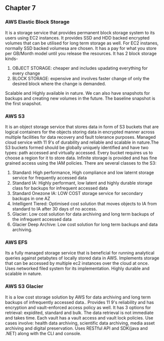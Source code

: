 ## Chapter 7

### AWS Elastic Block Storage
It is a storage service that provides permanent block storage system to its users using EC2 instances. It provides SSD and HDD backed encrypted volumes that can be utilised for long term storage as well.
For EC2 instanes, normally SSD backed volumesa are chosen.
It has a pay for what you store per GB/Month model until you release the resources. 
It has 2 block storage kinds-
1. OBJECT STORAGE: cheaper and includes upadating everything for every change
2. BLOCK STORAGE: expensive and involves faster change of only the desired block where the change is demanded.

Scalable and Highly available in nature. We can also have snapshots for backups and creating new volumes in the future. The baseline snapshot is the first snapshot.

### AWS S3
It is an object storage service that stores data in form of S3 buckets that are logical containers for the objects storing data in encrypted manner across multiple facilities for data recovery and fault tolerance purposes.
Managed cloud service with 11 9's of durability and reliable and scalable in nature.The S3 buckets formed should be globally uniquely identified and have two types: path accessed and virtually accessed. Every bucket requires us to choose a region for it to store data.
Infinite storage is provided and has fine grained access using the IAM policies.
There are several classes to the S3:
1. Standard: High performance, High compliance and low laternt storage service for frequently accessed data
2. Standard IA: Highly performant, low latent and highly durable storage class for backups for infrequent accessed data
3. Standard Onezone IA: LOW COST storage service for secondary backups in one AZ
4. Intelligent Tiered: Optimised cost solution that moves objects to IA from standard to IA after 30 days of no access.
5. Glacier: Low cost solution for data archiving and long term backups of the infrequent accessed data
6. Glacier Deep Archive: Low cost solution for long term backups and data archiving.

### AWS EFS
Its a fully managed storage service that is beneficial for running analytical queries against petabytes of locally stored data in AWS. Implements storage that can be accessed by multiple ec2 instances over the cloud at once. Uses networked filed system for its implementation. Highly durable and scalable in nature.

### AWS S3 Glacier
It is a low cost storage solution by AWS for data archiving and long term backups of infrequently accessed data.. Provides 11 9's reliability and has encryption and vault-enforced access policy as well. It has 3 options for retrieval: expidited, standard and bulk.
The data retrieval is not immediate and takes time. 
Each vault has a vault access and vault lock policies.
Use cases involve: health data archiving, scientific data archiving, media asset archiving and digital preservation. Uses RESTful API and SDK(java and .NET) along with the CLI and console.

